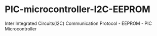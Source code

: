 # PIC-microcontroller-I2C-EEPROM
Inter Integrated Circuits(I2C) Communication Protocol - EEPROM - PIC Microcontroller
